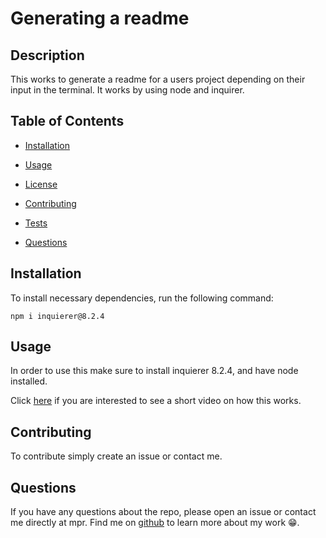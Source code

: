 
  # Generating a readme
 

  ## Description

  This works to generate a readme for a users project depending on their input in the terminal. It works by using node and inquirer. 
  
  ## Table of Contents
  

  * [Installation](#installation)
  
  * [Usage](#usage)

  * [License](#license)

  * [Contributing](#contributing)

  * [Tests](#tests)

  * [Questions](#questions)

  ## Installation

  To install necessary dependencies, run the following command:

  ~~~
  npm i inquierer@8.2.4
  ~~~

  ## Usage
  In order to use this make sure to install inquierer 8.2.4, and have node installed.

  Click <a href="https://watch.screencastify.com/v/MMGlF59zakC2taNiVfpF" target="_blank">here</a> if you are interested to see a short video on how this works. 

  
  ## Contributing

  To contribute simply create an issue or contact me. 

  ## Questions
  
 If you have any questions about the repo, please open an issue or contact me directly at mpr. Find me on <a href="https://github.com/morgan1317" target="_blank">github</a> to learn more about my work  😁.

